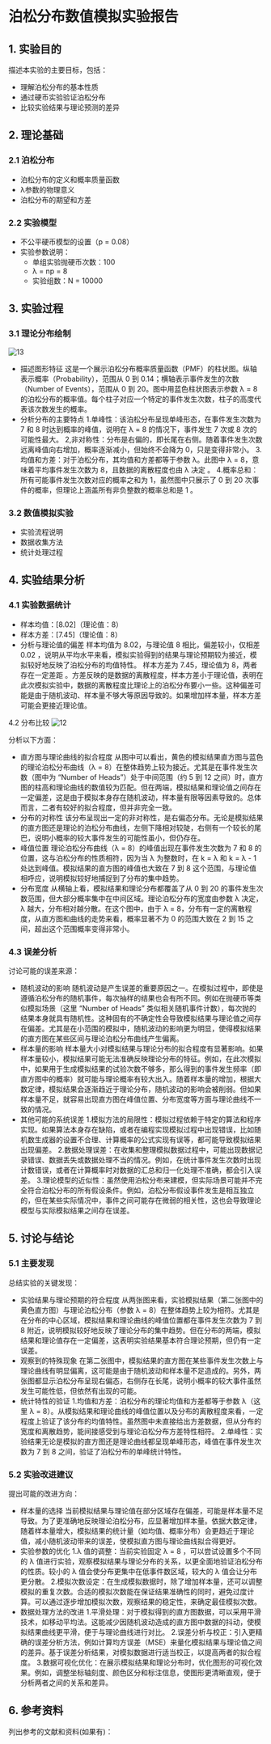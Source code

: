 # 泊松分布数值模拟实验报告

## 1. 实验目的
描述本实验的主要目标，包括：
- 理解泊松分布的基本性质
- 通过硬币实验验证泊松分布
- 比较实验结果与理论预测的差异

## 2. 理论基础

### 2.1 泊松分布
- 泊松分布的定义和概率质量函数
- λ参数的物理意义
- 泊松分布的期望和方差

### 2.2 实验模型
- 不公平硬币模型的设置（p = 0.08）
- 实验参数说明：
  - 单组实验抛硬币次数：100
  - λ = np = 8
  - 实验组数：N = 10000

## 3. 实验过程


### 3.1 理论分布绘制
![13](https://github.com/user-attachments/assets/9b0d92d0-0507-4080-9cad-b49d040db7f4)

- 描述图形特征
  这是一个展示泊松分布概率质量函数（PMF）的柱状图。纵轴表示概率（Probability），范围从 0 到 0.14；横轴表示事件发生的次数（Number of Events），范围从 0 到 20。图中用蓝色柱状图表示参数 λ = 8 的泊松分布的概率值。每个柱子对应一个特定的事件发生次数，柱子的高度代表该次数发生的概率。
- 分析分布的主要特点
  1.单峰性：该泊松分布呈现单峰形态，在事件发生次数为 7 和 8 时达到概率的峰值，说明在 λ = 8 的情况下，事件发生 7 次或 8 次的可能性最大。
  2,非对称性：分布是右偏的，即长尾在右侧。随着事件发生次数远离峰值向右增加，概率逐渐减小，但始终不会降为 0，只是变得非常小。
  3.均值和方差：对于泊松分布，其均值和方差都等于参数 λ。此图中 λ = 8，意味着平均事件发生次数为 8，且数据的离散程度也由 λ 决定 。
  4.概率总和：所有可能事件发生次数对应的概率之和为 1，虽然图中只展示了 0 到 20 次事件的概率，但理论上涵盖所有非负整数的概率总和是 1 。

### 3.2 数值模拟实验
- 实验流程说明
- 数据收集方法
- 统计处理过程

## 4. 实验结果分析

### 4.1 实验数据统计
- 样本均值：[8.02]（理论值：8）
- 样本方差：[7.45]（理论值：8）
- 分析与理论值的偏差
  样本均值为 8.02，与理论值 8 相比，偏差较小，仅相差 0.02 ，说明从平均水平来看，模拟实验得到的结果与理论预期较为接近，模拟较好地反映了泊松分布的均值特性。
样本方差为 7.45，理论值为 8，两者存在一定差距 。方差反映的是数据的离散程度，样本方差小于理论值，表明在此次模拟实验中，数据的离散程度比理论上的泊松分布要小一些。这种偏差可能是由于随机波动、样本量不够大等原因导致的。如果增加样本量，样本方差可能会更接近理论值。


 4.2 分布比较
![12](https://github.com/user-attachments/assets/3b8f24ea-634b-4de6-a43e-9e1f66176c1e)

分析以下方面：
- 直方图与理论曲线的拟合程度
  从图中可以看出，黄色的模拟结果直方图与蓝色的理论泊松分布曲线（λ = 8）在整体趋势上较为接近。尤其是在事件发生次数（图中为 “Number of Heads”）处于中间范围（约 5 到 12 之间）时，直方图的柱高和理论曲线的数值较为匹配。但在两端，模拟结果和理论值之间存在一定偏差，这是由于模拟本身存在随机波动，样本量有限等因素导致的。总体而言，二者有较好的拟合程度，但并非完全一致。
- 分布的对称性
  该分布呈现出一定的非对称性，是右偏态分布。无论是模拟结果的直方图还是理论的泊松分布曲线，左侧下降相对较陡，右侧有一个较长的尾巴，说明小概率的较大事件发生的可能性虽小，但仍存在。
- 峰值位置
  理论泊松分布曲线（λ = 8）的峰值出现在事件发生次数为 7 和 8 的位置，这与泊松分布的性质相符，因为当 λ 为整数时，在 k = λ 和 k = λ - 1 处达到峰值。模拟结果的直方图的峰值也大致在 7 到 8 这个范围，与理论值相呼应，说明模拟较好地捕捉到了分布的集中趋势。
- 分布宽度
  从横轴上看，模拟结果和理论分布都覆盖了从 0 到 20 的事件发生次数范围，但大部分概率集中在中间区域。理论泊松分布的宽度由参数 λ 决定，λ 越大，分布相对越分散。在这个图中，由于 λ = 8，分布有一定的离散程度，从直方图和曲线的走势来看，概率显著不为 0 的范围大致在 2 到 15 之间，超出这个范围概率变得非常小。

### 4.3 误差分析
讨论可能的误差来源：
- 随机波动的影响
  随机波动是产生误差的重要原因之一。在模拟过程中，即使是遵循泊松分布的随机事件，每次抽样的结果也会有所不同。例如在抛硬币等类似模拟场景（这里 “Number of Heads” 类似相关随机事件计数），每次抛的结果本身就具有随机性。这种固有的不确定性会导致模拟结果与理论值之间存在偏差。尤其是在小范围的模拟中，随机波动的影响更为明显，使得模拟结果的直方图在某些区间与理论泊松分布曲线产生偏离。
- 样本量的影响
  样本量大小对模拟结果与理论分布的拟合程度有显著影响。如果样本量较小，模拟结果可能无法准确反映理论分布的特征。例如，在此次模拟中，如果用于生成模拟结果的试验次数不够多，那么得到的事件发生频率（即直方图中的概率）就可能与理论概率有较大出入。随着样本量的增加，根据大数定律，模拟结果会逐渐趋近于理论分布，随机波动的影响会被削弱。但如果样本量不足，就容易出现直方图在峰值位置、分布宽度等方面与理论曲线不一致的情况。
- 其他可能的系统误差
  1.模拟方法的局限性：模拟过程依赖于特定的算法和程序实现。如果算法本身存在缺陷，或者在编程实现模拟过程中出现错误，比如随机数生成器的设置不合理、计算概率的公式实现有误等，都可能导致模拟结果出现偏差。
  2.数据处理误差：在收集和整理模拟数据过程中，可能出现数据记录错误、数据丢失或数据处理不当的情况。例如，在统计事件发生次数时出现计数错误，或者在计算概率时对数据的汇总和归一化处理不准确，都会引入误差。
  3.理论模型的近似性：虽然使用泊松分布来建模，但实际场景可能并不完全符合泊松分布的所有假设条件。例如，泊松分布假设事件发生是相互独立的，但在某些实际情况中，事件之间可能存在微弱的相关性，这也会导致理论模型与实际模拟结果之间存在误差。

## 5. 讨论与结论

### 5.1 主要发现
总结实验的关键发现：
- 实验结果与理论预期的符合程度
  从两张图来看，实验模拟结果（第二张图中的黄色直方图）与理论泊松分布（参数 λ = 8）在整体趋势上较为相符。尤其是在分布的中心区域，模拟结果和理论曲线的峰值位置都在事件发生次数为 7 到 8 附近，说明模拟较好地反映了理论分布的集中趋势。但在分布的两端，模拟结果和理论值存在一定偏差，这表明实验结果基本符合理论预期，但仍有一定误差。
- 观察到的特殊现象
  在第二张图中，模拟结果的直方图在某些事件发生次数上与理论曲线有明显偏离，这可能是由于随机波动和样本量不足造成的。另外，两张图都显示泊松分布呈现右偏态，右侧存在长尾，说明小概率的较大事件虽然发生可能性低，但依然有出现的可能。
- 统计特性的验证
  1.均值和方差：泊松分布的理论均值和方差都等于参数 λ（这里 λ = 8）。从模拟结果和理论曲线的峰值位置以及分布的离散程度来看，一定程度上验证了该分布的均值特性。虽然图中未直接给出方差数据，但从分布的宽度和离散趋势，能间接感受到与理论泊松分布方差特性相符。
  2.单峰性：实验结果无论是模拟的直方图还是理论曲线都呈现单峰形态，峰值在事件发生次数为 7 到 8 之间，验证了泊松分布的单峰统计特性。

### 5.2 实验改进建议
提出可能的改进方向：
- 样本量的选择
  当前模拟结果与理论值在部分区域存在偏差，可能是样本量不足导致。为了更准确地反映理论泊松分布，应显著增加样本量。依据大数定律，随着样本量增大，模拟结果的统计量（如均值、概率分布）会更趋近于理论值，减小随机波动带来的误差，使模拟直方图与理论曲线拟合得更好。
- 实验参数的优化
  1.λ 值的调整：当前实验固定 λ = 8 ，可以尝试设置多个不同的 λ 值进行实验，观察模拟结果与理论分布的关系，以更全面地验证泊松分布的性质。较小的 λ 值会使分布更集中在低事件数区域，较大的 λ 值会让分布更分散。
  2.模拟次数设定：在生成模拟数据时，除了增加样本量，还可以调整模拟的重复次数。合适的模拟次数能在保证结果准确性的同时，避免过度计算。可以通过逐步增加模拟次数，观察结果的稳定性，来确定最佳模拟次数。
- 数据处理方法的改进
  1.平滑处理：对于模拟得到的直方图数据，可以采用平滑技术，如移动平均法。这能减少因随机波动造成的直方图中数据的抖动，使模拟结果曲线更平滑，便于与理论曲线进行对比。
  2.误差分析与校正：引入更精确的误差分析方法，例如计算均方误差（MSE）来量化模拟结果与理论值之间的差异。基于误差分析结果，对模拟数据进行适当校正，以提高两者的拟合程度。
  3.数据可视化优化：在展示模拟结果和理论分布时，优化图形的可视化效果。例如，调整坐标轴刻度、颜色区分和标注信息，使图形更清晰直观，便于分析两者之间的关系和差异。
  

## 6. 参考资料
列出参考的文献和资料(如果有)：


